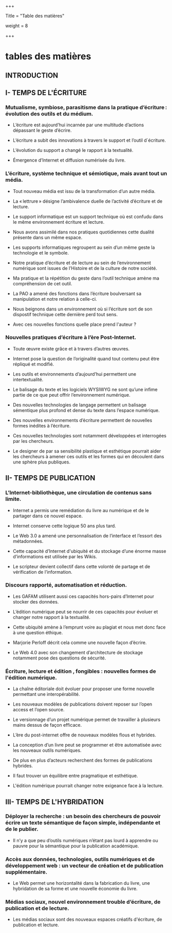 +++

Title = "Table des matières"

weight = 8

+++

# tables des matières

## INTRODUCTION

## I- TEMPS DE L'ÉCRITURE

### Mutualisme, symbiose, parasitisme dans la pratique d’écriture : évolution des outils et du médium.

+ L’écriture est aujourd’hui incarnée par une multitude d’actions dépassant le geste d’écrire.

+ L’écriture a subit des innovations à travers le support et l’outil d´écriture. 

+ L’évolution du support a changé le rapport à la textualité.

+ Émergence d’Internet et diffusion numérisée du livre.

### L’écriture, système technique et sémiotique, mais avant tout un média.

+ Tout nouveau média est issu de la transformation d’un autre média.

+ La « lettrure » désigne l’ambivalence duelle de l’activité d’écriture et de lecture.

+ Le support informatique est un support technique où est confudu dans le même environnement écriture et lecture. 

+ Nous avons assimilé dans nos pratiques quotidiennes cette dualité présente dans un même espace.

+ Les supports informatiques regroupent au sein d’un même geste la technologie et le symbole.

+ Notre pratique d’écriture et de lecture au sein de l’environnement numérique sont issues de l’Histoire et de la culture de notre société.

+ Ma pratique et la répétition du geste dans l’outil technique amène ma compréhension de cet outil.

+ La PAO a amené des fonctions dans l’écriture boulversant sa manipulation et notre relation à celle-ci.

+ Nous beignons dans un environnement où si l’écriture sort de son dispostif technique cette dernière perd tout sens.

+ Avec ces nouvelles fonctions quelle place prend l'auteur ? 

### Nouvelles pratiques d’écriture à l’ère Post-Internet.

+ Toute œuvre existe grâce et à travers d’autres œuvres.

+ Internet pose la question de l’originalité quand tout contenu peut être répliqué et modifié.

+ Les outils et environnements d’aujourd’hui permettent une intertextualité.

+ Le balisage du texte et les logiciels WYSIWYG ne sont qu’une infime partie de ce que peut offrir l’environnement numérique.

+ Des nouvelles technologies de langage permettent un balisage sémentique plus profond et dense du texte dans l’espace numérique.

+ Des nouvelles environnements d’écriture permettent 
de nouvelles formes inédites à l’écriture.

+ Ces nouvelles technologies sont notamment développées et interrogées par les chercheurs.

+ Le designer de par sa sensibilité plastique et esthétique pourrait aider les chercheurs à amener ces outils et les formes qui en découlent dans une sphère plus publiques.

## II- TEMPS DE PUBLICATION

### L’Internet-bibliothèque, une circulation de contenus sans limite.

+ Internet a permis une remédiation du livre au numérique et de le partager dans ce nouvel espace.

+ Internet conserve cette logique 50 ans plus tard.

+ Le Web 3.0 a amené une personnalisation de l’interface et l’essort des métadonnées.

+ Cette capacité d’Internet d'ubiquité et du stockage d’une énorme masse d’informations est utilisée par les Wikis. 

+ Le scripteur devient collectif dans cette volonté de partage et de vérification de l’information.

### Discours rapporté, automatisation et réduction.

+ Les GAFAM utilisent aussi ces capacités hors-pairs d’Internet pour stocker des données.

+ L’édition numérique peut se nourrir de ces capacités pour évoluer et changer notre rapport à la textualité.

+ Cette ubiquité amène à l’emprunt voire au plagiat et nous met donc face à une question éthique.

+ Marjorie Perloff décrit cela comme une nouvelle façon d’écrire.

+ Le Web 4.0 avec son changement d’architecture de stockage notamment pose des questions de sécurité.

### Écriture, lecture et édition , fongibles : nouvelles formes de l'édition numérique.

+ La chaîne éditoriale doit évoluer pour proposer une forme nouvelle permettant une interopérabilité. 

+ Les nouveaux modèles de publications doivent reposer sur l’open access et l’open source.

+ Le versionnage d’un projet numérique permet de travailler à plusieurs mains dessus de façon efficace.

+ L’ère du post-internet offre de nouveaux modèles flous et hybrides.

+ La conception d’un livre peut se programmer et être automatisée avec les nouveaux outils numériques.

+ De plus en plus d’acteurs recherchent des formes de publications hybrides.

+ Il faut trouver un équilibre entre pragmatique et esthétique.

+ L'édition numérique pourrait changer notre exigeance face à la lecture.

## III- TEMPS DE L'HYBRIDATION

### Déployer la recherche : un besoin des chercheurs de pouvoir écrire un texte sémantique de façon simple, indépendante et de le publier.

+ Il n’y a que peu d’outils numériques n’étant pas lourd à apprendre ou pauvre pour la sémantique pour la publication académique.

### Accès aux données, technologies, outils numériques et de développement web : un vecteur de création et de publication supplémentaire.

+ Le Web permet une horizontalité dans la fabrication du livre, une hybridation de sa forme et une nouvelle économie du livre.

### Médias sociaux, nouvel environnement trouble d’écriture, de publication et de lecture.

+ Les médias sociaux sont des nouveaux espaces créatifs d'écriture, de publication et lecture.
